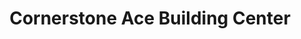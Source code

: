 ---
title: "Cornerstone Ace Building Center"
url: /skiatook/cornerstone-ace-building-center/
shop: Baumarkt
---